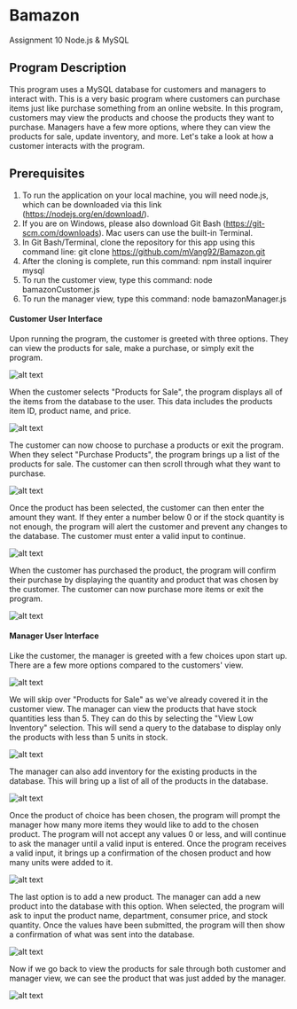 # Bamazon
Assignment 10 Node.js &amp; MySQL

## Program Description
This program uses a MySQL database for customers and managers to interact with. This is a very basic program where customers can purchase items just like purchase something from an online website. In this program, customers may view the products and choose the products they want to purchase. Managers have a few more options, where they can view the products for sale, update inventory, and more. Let's take a look at how a customer interacts with the program.

## Prerequisites
1. To run the application on your local machine, you will need node.js, which can be downloaded via this link (https://nodejs.org/en/download/).
2. If you are on Windows, please also download Git Bash (https://git-scm.com/downloads). Mac users can use the built-in Terminal.
3. In Git Bash/Terminal, clone the repository for this app using this command line: git clone https://github.com/mVang92/Bamazon.git
4. After the cloning is complete, run this command: npm install inquirer mysql
5. To run the customer view, type this command: node bamazonCustomer.js
6. To run the manager view, type this command: node bamazonManager.js

#### Customer User Interface
Upon running the program, the customer is greeted with three options. They can view the products for sale, make a purchase, or simply exit the program.

![alt text](images/customerSelection.JPG)

When the customer selects "Products for Sale", the program displays all of the items from the database to the user. This data includes the products item ID, product name, and price.

![alt text](images/customerProducts.JPG)

The customer can now choose to purchase a products or exit the program. When they select "Purchase Products", the program brings up a list of the products for sale. The customer can then scroll through what they want to purchase.

![alt text](images/customerPurchase.JPG)

Once the product has been selected, the customer can then enter the amount they want. If they enter a number below 0 or if the stock quantity is not enough, the program will alert the customer and prevent any changes to the database. The customer must enter a valid input to continue.

![alt text](images/customerPurchaseInvalidQuantity.JPG)

When the customer has purchased the product, the program will confirm their purchase by displaying the quantity and product that was chosen by the customer. The customer can now purchase more items or exit the program.

![alt text](images/customerPurchaseComplete.JPG)

#### Manager User Interface
Like the customer, the manager is greeted with a few choices upon start up. There are a few more options compared to the customers' view.

![alt text](images/managerSelection.JPG)

We will skip over "Products for Sale" as we've already covered it in the customer view. The manager can view the products that have stock quantities less than 5. They can do this by selecting the "View Low Inventory" selection. This will send a query to the database to display only the products with less than 5 units in stock.

![alt text](images/managerViewLow.JPG)

The manager can also add inventory for the existing products in the database. This will bring up a list of all of the products in the database.

![alt text](images/managerAddInv.JPG)

Once the product of choice has been chosen, the program will prompt the manager how many more items they would like to add to the chosen product. The program will not accept any values 0 or less, and will continue to ask the manager until a valid input is entered. Once the program receives a valid input, it brings up a confirmation of the chosen product and how many units were added to it.

![alt text](images/managerAddInvComplete.JPG)

The last option is to add a new product. The manager can add a new product into the database with this option. When selected, the program will ask to input the product name, department, consumer price, and stock quantity. Once the values have been submitted, the program will then show a confirmation of what was sent into the database.

![alt text](images/managerAddNew.JPG)

Now if we go back to view the products for sale through both customer and manager view, we can see the product that was just added by the manager.

![alt text](images/managerAddNewConfirm.JPG)
